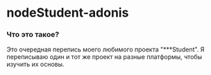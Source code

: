 # nodeStudent-adonis

### Что это такое?
Это очередная перепись моего любимого проекта "\*\*\*Student". Я переписываю один и тот же проект на разные платформы, чтобы изучить их основы.

